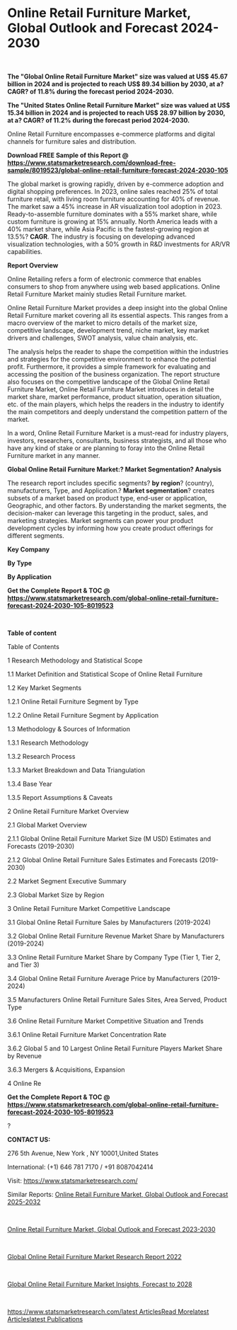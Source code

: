 <h1>Online Retail Furniture Market, Global Outlook and Forecast 2024-2030</h1><br/><p><strong>The "Global Online Retail Furniture Market" size was valued at US$ 45.67 billion in 2024 and is projected to reach US$ 89.34 billion by 2030, at a? <strong>CAGR</strong>? of 11.8% during the forecast period 2024-2030.</strong></p>
 
 
 
 <p><strong>The "United States Online Retail Furniture Market" size was valued at US$ 15.34 billion in 2024 and is projected to reach US$ 28.97 billion by 2030, at a? <strong>CAGR</strong>? of 11.2% during the forecast period 2024-2030.</strong></p>
 
 
 
 <p>Online Retail Furniture encompasses e-commerce platforms and digital channels for furniture sales and distribution.</p>
 
 
 
 <p><strong>Download FREE Sample of this Report @ <a href="https://www.statsmarketresearch.com/download-free-sample/8019523/global-online-retail-furniture-forecast-2024-2030-105">https://www.statsmarketresearch.com/download-free-sample/8019523/global-online-retail-furniture-forecast-2024-2030-105</a></strong></p>
 
 
 
 <p>The global market is growing rapidly, driven by e-commerce adoption and digital shopping preferences. In 2023, online sales reached 25% of total furniture retail, with living room furniture accounting for 40% of revenue. The market saw a 45% increase in AR visualization tool adoption in 2023. Ready-to-assemble furniture dominates with a 55% market share, while custom furniture is growing at 15% annually. North America leads with a 40% market share, while Asia Pacific is the fastest-growing region at 13.5%? <strong><strong>CAGR</strong></strong>. The industry is focusing on developing advanced visualization technologies, with a 50% growth in R&D investments for AR/VR capabilities.</p>
 
 
 
 <p><strong>Report Overview</strong></p>
 
 
 
 <p>Online Retailing refers a form of electronic commerce that enables consumers to shop from anywhere using web based applications. Online Retail Furniture Market mainly studies Retail Furniture market.</p>
 
 
 
 <p>Online Retail Furniture Market provides a deep insight into the global Online Retail Furniture market covering all its essential aspects. This ranges from a macro overview of the market to micro details of the market size, competitive landscape, development trend, niche market, key market drivers and challenges, SWOT analysis, value chain analysis, etc.</p>
 
 
 
 <p>The analysis helps the reader to shape the competition within the industries and strategies for the competitive environment to enhance the potential profit. Furthermore, it provides a simple framework for evaluating and accessing the position of the business organization. The report structure also focuses on the competitive landscape of the Global Online Retail Furniture Market, Online Retail Furniture Market introduces in detail the market share, market performance, product situation, operation situation, etc. of the main players, which helps the readers in the industry to identify the main competitors and deeply understand the competition pattern of the market.</p>
 
 
 
 <p>In a word, Online Retail Furniture Market is a must-read for industry players, investors, researchers, consultants, business strategists, and all those who have any kind of stake or are planning to foray into the Online Retail Furniture market in any manner.</p>
 
 
 
 <p><strong>Global Online Retail Furniture Market:? Market Segmentation? Analysis</strong></p>
 
 
 
 <p>The research report includes specific segments? <strong>by region</strong>? (country), manufacturers, Type, and Application.? <strong>Market segmentation</strong>? creates subsets of a market based on product type, end-user or application, Geographic, and other factors. By understanding the market segments, the decision-maker can leverage this targeting in the product, sales, and marketing strategies. Market segments can power your product development cycles by informing how you create product offerings for different segments.</p>
 
 
 
 <p><strong>Key Company</strong></p>
 
 
 
 <p><strong>By Type</strong></p>
 
 
 
 <p><strong><strong>By Application</strong></strong></p>
 
 
 
 <div><b>Get the Complete Report & TOC @ <a href="https://www.statsmarketresearch.com/global-online-retail-furniture-forecast-2024-2030-105-8019523">https://www.statsmarketresearch.com/global-online-retail-furniture-forecast-2024-2030-105-8019523</a></b></div>
 
 
 
 <p><br />
 
 <b>Table of content</b></p>
 
 
 
 <p>Table of Contents<br />
 
 1 Research Methodology and Statistical Scope<br />
 
 1.1 Market Definition and Statistical Scope of Online Retail Furniture<br />
 
 1.2 Key Market Segments<br />
 
 1.2.1 Online Retail Furniture Segment by Type<br />
 
 1.2.2 Online Retail Furniture Segment by Application<br />
 
 1.3 Methodology & Sources of Information<br />
 
 1.3.1 Research Methodology<br />
 
 1.3.2 Research Process<br />
 
 1.3.3 Market Breakdown and Data Triangulation<br />
 
 1.3.4 Base Year<br />
 
 1.3.5 Report Assumptions & Caveats<br />
 
 2 Online Retail Furniture Market Overview<br />
 
 2.1 Global Market Overview<br />
 
 2.1.1 Global Online Retail Furniture Market Size (M USD) Estimates and Forecasts (2019-2030)<br />
 
 2.1.2 Global Online Retail Furniture Sales Estimates and Forecasts (2019-2030)<br />
 
 2.2 Market Segment Executive Summary<br />
 
 2.3 Global Market Size by Region<br />
 
 3 Online Retail Furniture Market Competitive Landscape<br />
 
 3.1 Global Online Retail Furniture Sales by Manufacturers (2019-2024)<br />
 
 3.2 Global Online Retail Furniture Revenue Market Share by Manufacturers (2019-2024)<br />
 
 3.3 Online Retail Furniture Market Share by Company Type (Tier 1, Tier 2, and Tier 3)<br />
 
 3.4 Global Online Retail Furniture Average Price by Manufacturers (2019-2024)<br />
 
 3.5 Manufacturers Online Retail Furniture Sales Sites, Area Served, Product Type<br />
 
 3.6 Online Retail Furniture Market Competitive Situation and Trends<br />
 
 3.6.1 Online Retail Furniture Market Concentration Rate<br />
 
 3.6.2 Global 5 and 10 Largest Online Retail Furniture Players Market Share by Revenue<br />
 
 3.6.3 Mergers & Acquisitions, Expansion<br />
 
 4 Online Re</p>
 
 
 
 <div><b>Get the Complete Report & TOC @ <a href="https://www.statsmarketresearch.com/global-online-retail-furniture-forecast-2024-2030-105-8019523">https://www.statsmarketresearch.com/global-online-retail-furniture-forecast-2024-2030-105-8019523</a></b></div>
 
 
 
 <p>? </p>
 
 
 
 <p><b>CONTACT US:</b><br />
 
 276 5th Avenue, New York , NY 10001,United States<br />
 
 International: (+1) 646 781 7170 / +91 8087042414<br />
 
 Visit: <a href="https://www.statsmarketresearch.com/">https://www.statsmarketresearch.com/</a><br />
 
 Similar Reports: <a href="https://www.statsmarketresearch.com/global-online-retail-furniture-forecast-2024-2030-105-8019523">Online Retail Furniture Market, Global Outlook and Forecast 2025-2032</a><br />
 
 <br />
 
 <a href="https://www.statsmarketresearch.com/global-online-retail-furniture-forecast-2024-2030-105-8019523">Online Retail Furniture Market, Global Outlook and Forecast 2023-2030</a><br />
 
 <br />
 
 <a href="https://www.statsmarketresearch.com/global-online-retail-furniture-forecast-2024-2030-105-8019523">Global Online Retail Furniture Market Research Report 2022</a><br />
 
 <br />
 
 <a href="https://www.statsmarketresearch.com/global-online-retail-furniture-forecast-2024-2030-105-8019523">Global Online Retail Furniture Market Insights, Forecast to 2028</a><br />
 
 <br />
 
 <a href="https://gyeongbokgung.com">https://www.statsmarketresearch.com/</a><a href="https://hallyeomaritime.com">latest Articles</a><a href="https://jingwansa.com">Read More</a><a href="https://nguoiviet.jp/">latest Articles</a><a href="https://www.intelmarketresearch.com/">latest Publications</a></p>